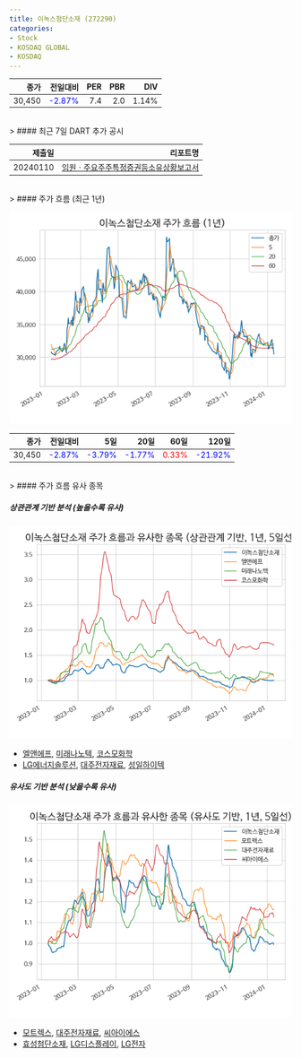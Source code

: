 ```yaml
---
title: 이녹스첨단소재 (272290)
categories:
- Stock
- KOSDAQ GLOBAL
- KOSDAQ
---
```


|종가|전일대비|PER|PBR|DIV|
|---:|-------:|--:|--:|--:|
|30,450|<span style="color: blue">-2.87%</span>|7.4|2.0|1.14%|

<!-- more -->

<br>
> #### 최근 7일 DART 추가 공시

|제출일|리포트명|
|-----:|-------:|
|20240110|[임원ㆍ주요주주특정증권등소유상황보고서](https://dart.fss.or.kr/dsaf001/main.do?rcpNo=20240110000082)|

<br>
> #### 주가 흐름 (최근 1년)

![272290](/assets/images/stock/272290.png)

|종가|전일대비|5일|20일|60일|120일|
|---:|-------:|--:|---:|---:|----:|
|30,450|<span style="color: blue">-2.87%</span>|<span style="color: blue">-3.79%</span>|<span style="color: blue">-1.77%</span>|<span style="color: red">0.33%</span>|<span style="color: blue">-21.92%</span>|

<br>
> #### 주가 흐름 유사 종목

##### 상관관계 기반 분석 (높을수록 유사)
![272290](/assets/images/stock/272290_corr.png)
- [엘앤에프](/066970/), [미래나노텍](/095500/), [코스모화학](/005420/)
- [LG에너지솔루션](/373220/), [대주전자재료](/078600/), [성일하이텍](/365340/)

##### 유사도 기반 분석 (낮을수록 유사)
![272290](/assets/images/stock/272290_sim.png)
- [모트렉스](/118990/), [대주전자재료](/078600/), [씨아이에스](/222080/)
- [효성첨단소재](/298050/), [LG디스플레이](/034220/), [LG전자](/066570/)